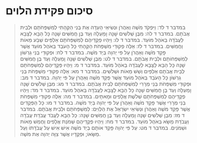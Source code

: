 # סיכום פקידת הלוים

> במדבר ד לד: וַיִּפְקֹד מֹשֶׁה וְאַהֲרֹן וּנְשִׂיאֵי הָעֵדָה אֶת בְּנֵי הַקְּהָתִי לְמִשְׁפְּחֹתָם וּלְבֵית אֲבֹתָם.
> במדבר ד לה: מִבֶּן שְׁלֹשִׁים שָׁנָה וָמַעְלָה וְעַד בֶּן חֲמִשִּׁים שָׁנָה כָּל הַבָּא לַצָּבָא לַעֲבֹדָה בְּאֹהֶל מוֹעֵד.
> במדבר ד לו: וַיִּהְיוּ פְקֻדֵיהֶם לְמִשְׁפְּחֹתָם אַלְפַּיִם שְׁבַע מֵאוֹת וַחֲמִשִּׁים.
> במדבר ד לז: אֵלֶּה פְקוּדֵי מִשְׁפְּחֹת הַקְּהָתִי כָּל הָעֹבֵד בְּאֹהֶל מוֹעֵד אֲשֶׁר פָּקַד מֹשֶׁה וְאַהֲרֹן עַל פִּי יְהוָה בְּיַד מֹשֶׁה.
> במדבר ד לח: וּפְקוּדֵי בְּנֵי גֵרְשׁוֹן לְמִשְׁפְּחוֹתָם וּלְבֵית אֲבֹתָם.
> במדבר ד לט: מִבֶּן שְׁלֹשִׁים שָׁנָה וָמַעְלָה וְעַד בֶּן חֲמִשִּׁים שָׁנָה כָּל הַבָּא לַצָּבָא לַעֲבֹדָה בְּאֹהֶל מוֹעֵד.
> במדבר ד מ: וַיִּהְיוּ פְּקֻדֵיהֶם לְמִשְׁפְּחֹתָם לְבֵית אֲבֹתָם אַלְפַּיִם וְשֵׁשׁ מֵאוֹת וּשְׁלֹשִׁים.
> במדבר ד מא: אֵלֶּה פְקוּדֵי מִשְׁפְּחֹת בְּנֵי גֵרְשׁוֹן כָּל הָעֹבֵד בְּאֹהֶל מוֹעֵד אֲשֶׁר פָּקַד מֹשֶׁה וְאַהֲרֹן עַל פִּי יְהוָה.
> במדבר ד מב: וּפְקוּדֵי מִשְׁפְּחֹת בְּנֵי מְרָרִי לְמִשְׁפְּחֹתָם לְבֵית אֲבֹתָם.
> במדבר ד מג: מִבֶּן שְׁלֹשִׁים שָׁנָה וָמַעְלָה וְעַד בֶּן חֲמִשִּׁים שָׁנָה כָּל הַבָּא לַצָּבָא לַעֲבֹדָה בְּאֹהֶל מוֹעֵד.
> במדבר ד מד: וַיִּהְיוּ פְקֻדֵיהֶם לְמִשְׁפְּחֹתָם שְׁלֹשֶׁת אֲלָפִים וּמָאתָיִם.
> במדבר ד מה: אֵלֶּה פְקוּדֵי מִשְׁפְּחֹת בְּנֵי מְרָרִי אֲשֶׁר פָּקַד מֹשֶׁה וְאַהֲרֹן עַל פִּי יְהוָה בְּיַד מֹשֶׁה.
> במדבר ד מו: כָּל הַפְּקֻדִים אֲשֶׁר פָּקַד מֹשֶׁה וְאַהֲרֹן וּנְשִׂיאֵי יִשְׂרָאֵל אֶת הַלְוִיִּם:  לְמִשְׁפְּחֹתָם וּלְבֵית אֲבֹתָם.
> במדבר ד מז: מִבֶּן שְׁלֹשִׁים שָׁנָה וָמַעְלָה וְעַד בֶּן חֲמִשִּׁים שָׁנָה:  כָּל הַבָּא לַעֲבֹד עֲבֹדַת עֲבֹדָה וַעֲבֹדַת מַשָּׂא בְּאֹהֶל מוֹעֵד.
> במדבר ד מח: וַיִּהְיוּ פְּקֻדֵיהֶם שְׁמֹנַת אֲלָפִים וַחֲמֵשׁ מֵאוֹת וּשְׁמֹנִים.
> במדבר ד מט: עַל פִּי יְהוָה פָּקַד אוֹתָם בְּיַד מֹשֶׁה אִישׁ אִישׁ עַל עֲבֹדָתוֹ וְעַל מַשָּׂאוֹ; וּפְקֻדָיו אֲשֶׁר צִוָּה יְהוָה אֶת מֹשֶׁה. 
 


